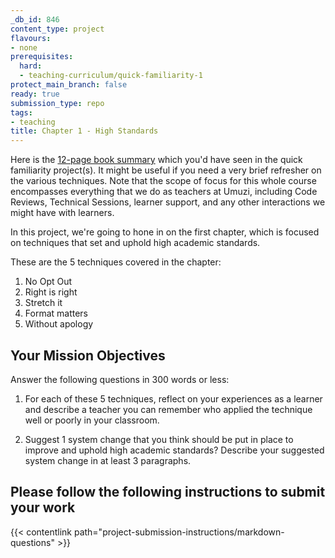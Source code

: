```yaml
---
_db_id: 846
content_type: project
flavours:
- none
prerequisites:
  hard:
  - teaching-curriculum/quick-familiarity-1
protect_main_branch: false
ready: true
submission_type: repo
tags:
- teaching
title: Chapter 1 - High Standards
---
```


Here is the [12-page book summary](https://drive.google.com/file/d/1ace5039zhdNbrd4CBgXz3GikFpPwMLru/view?usp=share_link) which you'd have seen in the quick familiarity project(s). It might be useful if you need a very brief refresher on the various techniques. Note that the scope of focus for this whole course encompasses everything that we do as teachers at Umuzi, including Code Reviews, Technical Sessions, learner support, and any other interactions we might have with learners.

In this project, we're going to hone in on the first chapter, which is focused on techniques that set and uphold high academic standards.

These are the 5 techniques covered in the chapter:

1. No Opt Out
2. Right is right
3. Stretch it
4. Format matters
5. Without apology

## Your Mission Objectives

Answer the following questions in 300 words or less:

1. For each of these 5 techniques, reflect on your experiences as a learner and describe a teacher you can remember who applied the technique well or poorly in your classroom.

2. Suggest 1 system change that you think should be put in place to improve and uphold high academic standards? Describe your suggested system change in at least 3 paragraphs.

## Please follow the following instructions to submit your work

{{< contentlink path="project-submission-instructions/markdown-questions" >}}